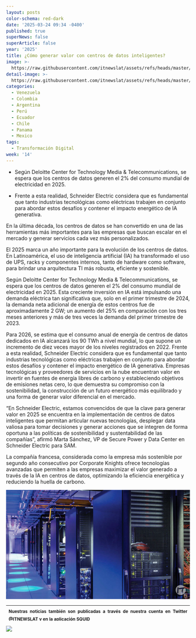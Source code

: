 ```yaml
---
layout: posts
color-schema: red-dark
date: '2025-03-24 09:34 -0400'
published: true
superNews: false
superArticle: false
year: '2025'
title: ¿Cómo generar valor con centros de datos inteligentes?
image: >-
  https://raw.githubusercontent.com/itnewslat/assets/refs/heads/master/img/540x320/datacenter-on-p.jpg
detail-image: >-
  https://raw.githubusercontent.com/itnewslat/assets/refs/heads/master/img/1024x680/datacenter-on-g.jpg
categories:
  - Venezuela
  - Colombia
  - Argentina
  - Perú
  - Ecuador
  - Chile
  - Panama
  - Mexico
tags:
  - Transformación Digital
week: '14'
---
```

- Según Deloitte Center for Technology Media & Telecommunications, se espera que los centros de datos generen el 2% del consumo mundial de electricidad en 2025.

- Frente a esta realidad, Schneider Electric considera que es fundamental que tanto industrias tecnológicas como eléctricas trabajen en conjunto para abordar estos desafíos y contener el impacto energético de IA generativa.

En la última década, los centros de datos se han convertido en una de las herramientas más importantes para las empresas que buscan escalar en el mercado y generar servicios cada vez más personalizados.

El 2025 marca un año importante para la evolución de los centros de datos. En Latinoamérica, el uso de inteligencia artificial (IA) ha transformado el uso de UPS, racks y componentes internos, tanto de hardware como software, para brindar una arquitectura TI más robusta, eficiente y sostenible.

Según Deloitte Center for Technology Media & Telecommunications, se espera que los centros de datos generen el 2% del consumo mundial de electricidad en 2025. Esta creciente inversión en IA está impulsando una demanda eléctrica tan significativa que, solo en el primer trimestre de 2024, la demanda neta adicional de energía de estos centros fue de aproximadamente 2 GW; un aumento del 25% en comparación con los tres meses anteriores y más de tres veces la demanda del primer trimestre de 2023.

Para 2026, se estima que el consumo anual de energía de centros de datos dedicados en IA alcanzará los 90 TWh a nivel mundial, lo que supone un incremento de diez veces mayor de los niveles registrados en 2022. Frente a esta realidad, Schneider Electric considera que es fundamental que tanto industrias tecnológicas como eléctricas trabajen en conjunto para abordar estos desafíos y contener el impacto energético de IA generativa. Empresas tecnológicas y proveedores de servicios en la nube encuentran valor en invertir en fuentes de energía libres de carbono y estableciendo objetivos de emisiones netas cero, lo que demuestra su compromiso con la sostenibilidad, la construcción de un futuro energético más equilibrado y una forma de generar valor diferencial en el mercado.

“En Schneider Electric, estamos convencidos de que la clave para generar valor en 2025 se encuentra en la implementación de centros de datos inteligentes que permitan articular nuevas tecnologías, desplegar data valiosa para tomar decisiones y generar acciones que se integren de forma oportuna a las políticas de sostenibilidad y sustentabilidad de las compañías”, afirmó Marta Sánchez, VP de Secure Power y Data Center en Schneider Electric para SAM.

La compañía francesa, considerada como la empresa más sostenible por segundo año consecutivo por Corporate Knights ofrece tecnologías avanzadas que permiten a las empresas maximizar el valor generado a través de la IA en centros de datos, optimizando la eficiencia energética y reduciendo la huella de carbono.

![](https://raw.githubusercontent.com/itnewslat/assets/refs/heads/master/img/540x320/datacenter-on-p.jpg)

<table style="height: 42px;" width="569">
<tbody>
<tr>
<td style="text-align: justify;"><sub><strong>Nuestras noticias también son publicadas a través de nuestra cuenta en Twitter <a href="https://twitter.com/itnewslat?lang=es">@ITNEWSLAT</a> y en la aplicación <a href="https://squidapp.co/en/">SQUID</a></strong></sub></td>
</tr>
</tbody>
</table>

<img src="https://tracker.metricool.com/c3po.jpg?hash=56f88a41e39ab42c063cc51676587a04"/>